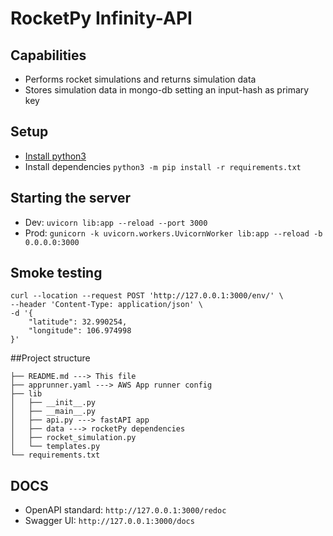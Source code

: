 # RocketPy Infinity-API 

## Capabilities
- Performs rocket simulations and returns simulation data
- Stores simulation data in mongo-db setting an input-hash as primary key

## Setup
- [Install python3](https://www.python.org/downloads/)
- Install dependencies `python3 -m pip install -r requirements.txt`

## Starting the server
- Dev: `uvicorn lib:app --reload --port 3000`
- Prod: `gunicorn -k uvicorn.workers.UvicornWorker lib:app --reload -b 0.0.0.0:3000`

## Smoke testing
```
curl --location --request POST 'http://127.0.0.1:3000/env/' \
--header 'Content-Type: application/json' \
-d '{
    "latitude": 32.990254,
    "longitude": 106.974998
}'
```

##Project structure
```
├── README.md ---> This file 
├── apprunner.yaml ---> AWS App runner config
├── lib 
│   ├── __init__.py
│   ├── __main__.py
│   ├── api.py ---> fastAPI app
│   ├── data ---> rocketPy dependencies 
│   ├── rocket_simulation.py
│   └── templates.py
└── requirements.txt
```

## DOCS
- OpenAPI standard: `http://127.0.0.1:3000/redoc`
- Swagger UI: `http://127.0.0.1:3000/docs`
